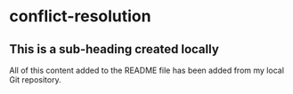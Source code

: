 # conflict-resolution

## This is a sub-heading created locally 

All of this content added to the README file has been added from my local Git repository.


